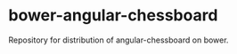 bower-angular-chessboard
========================

Repository for distribution of angular-chessboard on bower.
